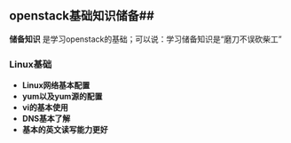 ## openstack基础知识储备##

**储备知识** 是学习openstack的基础；可以说：学习储备知识是“磨刀不误砍柴工”

### Linux基础 ###

- **Linux网络基本配置**
- **yum以及yum源的配置**
- **vi的基本使用**
- **DNS基本了解**
- **基本的英文读写能力更好**
